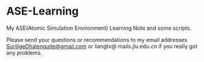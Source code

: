 # ASE-Learning
My ASE(Atomic Simulation Environment) Learning Note and some scripts.

Please send your questions or recommendations to my email addresses SuriligeDhalenguite@gmail.com or liangtx@ mails.jlu.edu.cn if you really got any problems.

